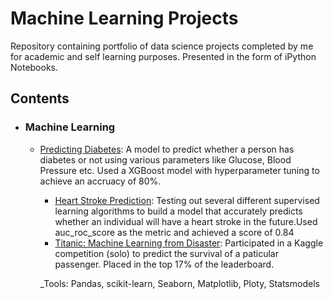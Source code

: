 # Machine Learning Projects
Repository containing portfolio of data science projects completed by me for academic and self learning purposes. Presented in the form of iPython Notebooks. 

## Contents

- ### Machine Learning

  - [Predicting Diabetes](https://github.com/shahmonil/Machine-Learning-Projects/blob/master/Diabetes%20Prediction/Diabetes%20Prediction.ipynb): A model to predict whether a person has diabetes or not using various parameters like Glucose, Blood Pressure etc. Used a XGBoost model with hyperparameter tuning to achieve an accruacy of 80%. 
	- [Heart Stroke Prediction](https://github.com/shahmonil/Machine-Learning-Projects/blob/master/Heart%20stroke%20Prediction/Heart%20Stroke%20Prediction.ipynb): Testing out several different supervised learning algorithms to build a model that accurately predicts whether an individual will have a heart stroke in the future.Used auc_roc_score as the metric and achieved a score of 0.84
	- [Titanic: Machine Learning from Disaster](https://github.com/shahmonil/Machine-Learning-Projects/blob/master/Titanic%20Kaggle%20Competition/Titanic%20Kaggle.ipynb): Participated in a Kaggle competition (solo) to predict the survival of a paticular passenger. Placed in the top 17% of the leaderboard. 

	_Tools: Pandas, scikit-learn, Seaborn, Matplotlib, Ploty, Statsmodels
